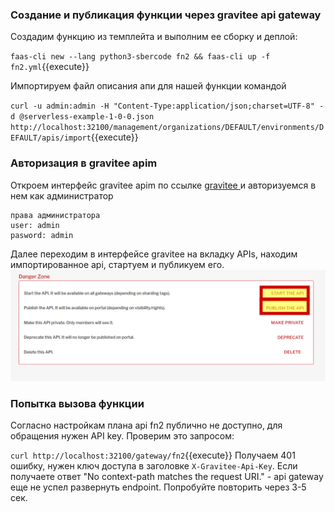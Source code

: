 ###  Создание и публикация функции через gravitee api gateway
Cоздадим функцию из темплейта и выполним ее сборку и деплой:

`faas-cli new --lang python3-sbercode fn2 && faas-cli up -f fn2.yml`{{execute}}

Импортируем файл описания апи для нашей функции командой

`curl -u admin:admin -H "Content-Type:application/json;charset=UTF-8" -d @serverless-example-1-0-0.json    http://localhost:32100/management/organizations/DEFAULT/environments/DEFAULT/apis/import`{{execute}}

### Авторизация в gravitee apim
Откроем интерфейс gravitee apim по ссылке [gravitee ](https://[[HOST_SUBDOMAIN]]-32100-[[KATACODA_HOST]].environments.katacoda.com/)  и авторизуемся в нем  как администратор
```
права администратора
user: admin
pasword: admin
```
Далее переходим в интерфейсе gravitee на вкладку APIs, находим импортированное api, стартуем и публикуем его.   
![App_](./assets/openapi5-1.png) 

### Попытка  вызова функции

Согласно настройкам плана api fn2 публично не доступно, для обращения нужен API key. Проверим это запросом:

`curl http://localhost:32100/gateway/fn2`{{execute}}
Получаем 401 ошибку, нужен ключ доступа в заголовке `X-Gravitee-Api-Key`. Если получаете ответ "No context-path matches the request URI." - api gateway еще не успел развернуть endpoint. Попробуйте повторить через 3-5 сек.
